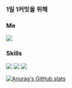 ### 1일 1커밋을 위해

### Me
<a href="https://3d1935.tistory.com/"><img src="https://img.shields.io/badge/Blogger-FF5722?style=for-the-badge&logo=Blogger&logoColor=white"/></a>

### Skills
<img src="https://img.shields.io/badge/Spring-6DB33F?style=for-the-badge&logo=Spring&logoColor=white"/> <img src="https://img.shields.io/badge/MySQL-4479A1?style=for-the-badge&logo=MySQL&logoColor=white"/>  <img src="https://img.shields.io/badge/Java-007396?style=for-the-badge&logo=Java&logoColor=white"/>


[![Anurag's GitHub stats](https://github-readme-stats.vercel.app/api?username=bickck)](https://github.com/anuraghazra/github-readme-stats)
